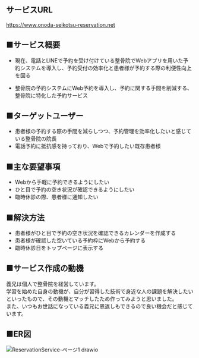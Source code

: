 ## サービスURL
https://www.onoda-seikotsu-reservation.net

## ■サービス概要
- 現在、電話とLINEで予約を受け付けている整骨院でWebアプリを用いた予約システムを導入し、予約受付の効率化と患者様が予約する際の利便性向上を図る

- 整骨院の予約システムにWeb予約を導入し、予約に関する手間を削減する、整骨院に特化した予約サービス

## ■ターゲットユーザー
- 患者様の予約する際の手間を減らしつつ、予約管理を効率化したいと感じている整骨院の院長
- 電話予約に抵抗感を持っており、Webで予約したい既存患者様

## ■主な要望事項
- Webから手軽に予約できるようにしたい
- ひと目で予約の空き状況が確認できるようにしたい
- 臨時休診の際、患者様に通知したい

## ■解決方法
- 患者様がひと目で予約の空き状況を確認できるカレンダーを作成する
- 患者様が確認した空いている予約枠にWebから予約する
- 臨時休診日をトップページに表示する

## ■サービス作成の動機
義兄は個人で整骨院を経営しています。  
学習を始めた自身の動機が、自分が習得した技術で身近な人の課題を解決したいといったもので、その動機とマッチしたため作ってみようと思いました。  
また、いつもお世話になっている義兄に恩返しもできるので良い機会だと感じています。

## ■ER図
![ReservationService-ページ1 drawio](https://user-images.githubusercontent.com/94113387/222954771-03822309-a51a-4d7b-82a9-74533e2a3654.png)
